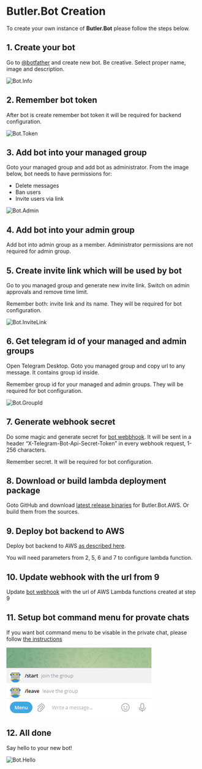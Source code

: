 # Butler.Bot Creation

To create your own instance of **Butler.Bot** please follow the steps below. 

## 1. Create your bot
Go to [@botfather](https://t.me/botfather) and create new bot. Be creative. Select proper name, image and description.

![Bot.Info](Images/Bot.Info.png)

## 2. Remember bot token
After bot is create remember bot token it will be required for backend configuration.

![Bot.Token](Images/Bot.Token.png)

## 3. Add bot into your managed group
Goto your managed group and add bot as administrator. From the image below, bot needs to have permissions for:
* Delete messages
* Ban users
* Invite users via link

![Bot.Admin](Images/Bot.Admin.png)

## 4. Add bot into your admin group

Add bot into admin group as a member. Administrator permissions are not required for admin group.

## 5. Create invite link which will be used by bot
Go to you managed group and generate new invite link. Switch on admin approvals and remove time limit.

Remember both: invite link and its name. They will be required for bot configuration. 

![Bot.InviteLink](Images/Bot.InviteLink.png)

## 6. Get telegram id of your managed and admin groups

Open Telegram Desktop. Goto you managed group and copy url to any message. It contains group id inside.

Remember group id for your managed and admin groups. They will be required for bot configuration.

![Bot.GroupId](Images/Bot.GroupId.png)

## 7. Generate webhook secret

Do some magic and generate secret for [bot webbhook](https://core.telegram.org/bots/api#setwebhook). It will be sent in a header “X-Telegram-Bot-Api-Secret-Token” in every webhook request, 1-256 characters.

Remember secret. It will be required for bot configuration.

## 8. Download or build lambda deployment package

Goto GitHub and download [latest release binaries](https://github.com/eseuruk/Butler.Bot/releases) for Butler.Bot.AWS. Or build them from the sources. 

## 9. Deploy bot backend to AWS

Deploy bot backend to AWS [as described here](AwsDeployment.md).

You will need parameters from 2, 5, 6 and 7 to configure lambda function.

## 10. Update webhook with the url from 9

Update [bot webhook](WebHook.md) with the url of AWS Lambda functions created at step 9

## 11. Setup bot command menu for provate chats 

If you want bot command menu to be visable in the private chat, please follow [the instructions](BotMenu.md)

![Bot.Menu](Images/Bot.Menu.png)

## 12. All done

Say hello to your new bot!

![Bot.Hello](Images/Bot.Hello.png)
